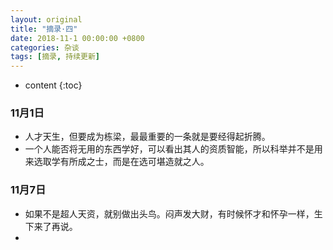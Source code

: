 ```yaml
---
layout: original
title: "摘录·四"
date: 2018-11-1 00:00:00 +0800 
categories: 杂谈
tags: [摘录, 持续更新]
---
```

* content
{:toc}


### 11月1日
* 人才天生，但要成为栋梁，最最重要的一条就是要经得起折腾。
* 一个人能否将无用的东西学好，可以看出其人的资质智能，所以科举并不是用来选取学有所成之士，而是在选可堪造就之人。

### 11月7日
* 如果不是超人天资，就别做出头鸟。闷声发大财，有时候怀才和怀孕一样，生下来了再说。
* 